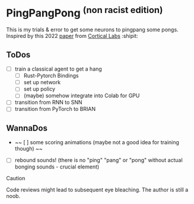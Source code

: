 # PingPangPong <sup>(non racist edition)</sup>
This is my trials & error to get some neurons to pingpang some pongs.
Inspired by this 2022 [paper](https://www.cell.com/neuron/fulltext/S0896-6273(22)00806-6?_returnURL=https%3A%2F%2Flinkinghub.elsevier.com%2Fretrieve%2Fpii%2FS0896627322008066%3Fshowall%3Dtrue) from [Cortical Labs](https://corticallabs.com/) :shipit:

## ToDos
- [ ] train a classical agent to get a hang 
    - [ ] Rust-Pytorch Bindings
    - [ ] set up network
    - [ ] set up policy 
    - [ ] (maybe) somehow integrate into Colab for GPU
- [ ] transition from RNN to SNN
- [ ] transition from PyTorch to BRIAN 

## WannaDos
- ~~ [ ] some scoring animations (maybe not a good idea for training though) ~~
- [ ] rebound sounds! (there is no "ping" "pang" or "pong" without actual bonging sounds - crucial element)

> [!CAUTION]
> Code reviews might lead to subsequent eye bleaching. The author is still a noob.

